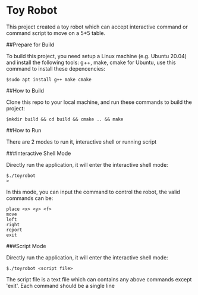 # Toy Robot

This project created a toy robot which can accept interactive command or command script to move on a 5*5 table.

##Prepare for Build

To build this project, you need setup a Linux machine (e.g. Ubuntu 20.04) and install the following tools:
g++, make, cmake
for Ubuntu, use this command to install these depencencies:
```
$sudo apt install g++ make cmake
```

##How to Build

Clone this repo to your local machine, and run these commands to build the project:
```
$mkdir build && cd build && cmake .. && make
```

##How to Run

There are 2 modes to run it, interactive shell or running script

###Interactive Shell Mode

Directly run the application, it will enter the interactive shell mode:
```
$./toyrobot
>
```
In this mode, you can input the command to control the robot, the valid commands can be:
```
place <x> <y> <f>
move
left
right
report
exit
```

###Script Mode

Directly run the application, it will enter the interactive shell mode:
```
$./toyrobot <script file>
```
The script file is a text file which can contains any above commands except 'exit'. Each command should be a single line